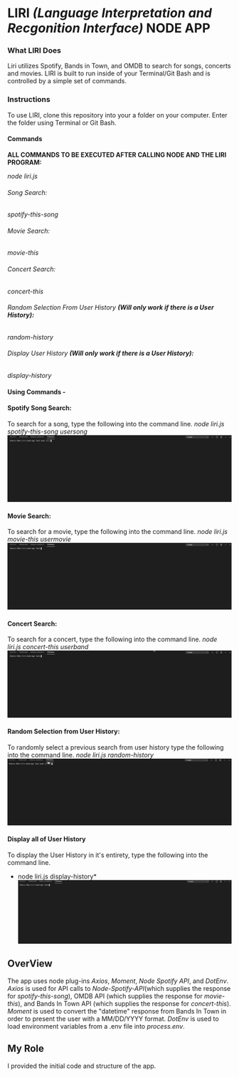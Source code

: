 # **LIRI *(Language Interpretation and Recgonition Interface)* NODE APP** 


### What LIRI Does
Liri utilizes Spotify, Bands in Town, and OMDB to search for songs, concerts and movies. LIRI is built to run inside of your Terminal/Git Bash and is controlled by a simple set of commands. 


### Instructions
To use LIRI, clone this repository into your a folder on your computer. Enter the folder using Terminal or Git Bash. 

#### Commands
**ALL COMMANDS TO BE EXECUTED AFTER CALLING NODE AND THE LIRI PROGRAM:**

*node liri.js*
###### Song Search:
*spotify-this-song*
###### Movie Search:
*movie-this*
###### Concert Search:
*concert-this*
###### Random Selection From User History **(Will only work if there is a User History):**
*random-history*
###### Display User History **(Will only work if there is a User History):**
*display-history*

#### Using Commands - 
#### Spotify Song Search:
To search for a song, type the following into the command line. 
  *node liri.js spotify-this-song usersong*
  ![](songsearch.gif)

#### Movie Search:
To search for a movie, type the following into the command line.
  *node liri.js movie-this usermovie*
  ![](moviesearch.gif)
  
#### Concert Search:
To search for a concert, type the following into the command line.
  *node liri.js concert-this userband*
  ![](concertsearch.gif)
 
#### Random Selection from User History:
To randomly select a previous search from user history type the following into the command line.
  *node liri.js random-history*
  ![](randomhistory.gif)
 
#### Display all of User History
To display the User History in it's entirety, type the following into the command line.
  * node liri.js display-history*
  ![](displayhistory.gif)


## OverView
The app uses node plug-ins *Axios*, *Moment*, *Node Spotify API*, and *DotEnv*. *Axios* is used for API calls to *Node-Spotify-API*(which supplies the response for *spotify-this-song*), OMDB API (which supplies the response for *movie-this*), and Bands In Town API (which supplies the response for *concert-this*).
*Moment* is used to convert the "datetime" response from Bands In Town in order to present the user with a MM/DD/YYYY format.
*DotEnv* is used to load environment variables from a .env file into *process.env*.

## My Role
I provided the initial code and structure of the app. 
